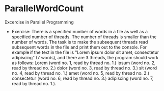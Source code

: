 # ParallelWordCount
Excercise in Parallel Programming

 * Exercise: There is a specified number of words in a file as well as a specified number of threads.
 The number of threads is smaller than the number of words.
 The task is to make the subsequent threads read subsequent words in the file and print them out to the console.
 For example if the text in the file is "Lorem ipsum dolor sit amet, consectetur adipiscing" (7 words),
 and there are 3 threads, the program should work as follows:
 Lorem (word no. 1, read by thread no. 1.)
 ipsum (word no. 2, read by thread no. 2.)
 dolor (word no. 3, read by thread no. 3.)
 sit (word no. 4, read by thread no. 1.)
 amet (word no. 5, read by thread no. 2.)
 consectetur (word no. 6, read by thread no. 3.)
 adipiscing (word no. 7, read by thread no. 1.).

